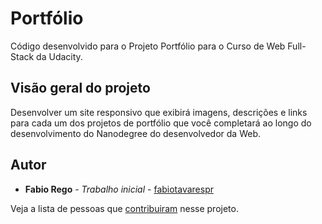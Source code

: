 # Portfólio

Código desenvolvido para o Projeto Portfólio para o Curso de Web Full-Stack da Udacity.

## Visão geral do projeto

Desenvolver um site responsivo que exibirá imagens, descrições e links para cada um dos projetos de portfólio que você completará ao longo do desenvolvimento do Nanodegree do desenvolvedor da Web.

## Autor

* **Fabio Rego** - *Trabalho inicial* - [fabiotavarespr](https://github.com/fabiotavarespr)

Veja a lista de pessoas que [contribuiram](https://github.com/fabiotavarespr/projeto-portfolio/contributors) nesse projeto.